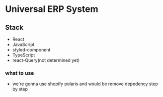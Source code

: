 
# Universal ERP System

## Stack
- React
- JavaScript
- styled-component
- TypeScript
- react-Query(not determined yet)

### what to use
- we're gonna use shopify polaris and would be remove depedency step by step